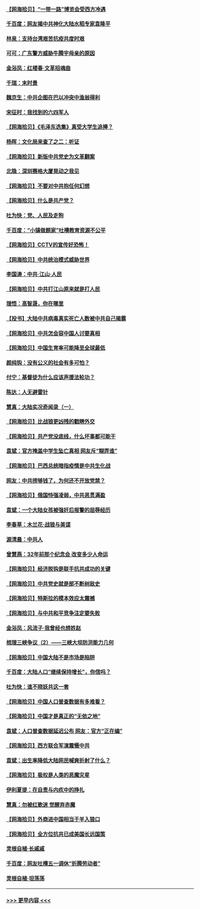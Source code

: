 #### [【网海拾贝】“一带一路”博览会受西方冷遇](../pages/nsc993/n12971787.md?t=05251602) 
#### [千百度：网友揭中共神化大陆水稻专家袁隆平](../pages/nsc993/n12971733.md?t=05251602) 
#### [林泉：支持台湾艰苦抗疫共度时艰](../pages/nsc993/n12971350.md?t=05251602) 
#### [可可：广东警方威胁牛腾宇母亲的原因](../pages/nsc993/n12971100.md?t=05251602) 
#### [金浴凤：红楼春·文革招魂曲](../pages/nsc993/n12970354.md?t=05251602) 
#### [千瑞：末时景](../pages/nsc993/n12970337.md?t=05251602) 
#### [魏京生：中共企图在巴以冲突中渔翁得利](../pages/nsc993/n12970286.md?t=05251602) 
#### [宋征时：我找到的六四军人](../pages/nsc993/n12970213.md?t=05251602) 
#### [【网海拾贝】《毛泽东选集》真受大学生追捧？](../pages/nsc993/n12968779.md?t=05251602) 
#### [杨晖：文化局来查了之二：听证](../pages/nsc993/n12966528.md?t=05251602) 
#### [【网海拾贝】新版中共党史为文革翻案](../pages/nsc993/n12967526.md?t=05251602) 
#### [北隐：深圳赛格大厦晃动之我见](../pages/nsc993/n12967393.md?t=05251602) 
#### [【网海拾贝】不要对中共抱任何幻想](../pages/nsc993/n12965222.md?t=05251602) 
#### [【网海拾贝】什么是共产党？](../pages/nsc993/n12962781.md?t=05251602) 
#### [吐为快：党、人民及走狗](../pages/nsc993/n12962747.md?t=05251602) 
#### [千百度：“小镇做题家”吐槽教育资源不公平](../pages/nsc993/n12962705.md?t=05251602) 
#### [【网海拾贝】CCTV的宣传好恐怖！](../pages/nsc993/n12959984.md?t=05251602) 
#### [【网海拾贝】中共统治模式威胁世界](../pages/nsc993/n12957622.md?t=05251602) 
#### [李国涛：中共‧江山‧人民](../pages/nsc993/n12957502.md?t=05251602) 
#### [【网海拾贝】中共打江山原来就是打人民](../pages/nsc993/n12954345.md?t=05251602) 
#### [理悟：高智晟，你在哪里](../pages/nsc993/n12953115.md?t=05251602) 
#### [【投书】大陆中共病毒真实死亡人数被中共自己揭露](../pages/nsc993/n12953050.md?t=05251602) 
#### [【网海拾贝】中共怎会容中国人讨要真相](../pages/nsc993/n12952161.md?t=05251602) 
#### [【网海拾贝】中国生育率可能降至全球最低](../pages/nsc993/n12948793.md?t=05251602) 
#### [颜纯钩：没有公义的社会有多可怕？](../pages/nsc993/n12947626.md?t=05251602) 
#### [付宁：基督徒为什么应该声援法轮功？](../pages/nsc993/n12947233.md?t=05251602) 
#### [陈达：人无避雷针](../pages/nsc993/n12947098.md?t=05251602) 
#### [慧真：大陆实况奇闻录（一）](../pages/nsc993/n12945811.md?t=05251602) 
#### [【网海拾贝】比战狼更凶残的戳瞎外交](../pages/nsc993/n12945717.md?t=05251602) 
#### [【网海拾贝】共产党没底线，什么坏事都可能干](../pages/nsc993/n12942090.md?t=05251602) 
#### [袁斌：官方掩盖中学生坠亡真相 网友斥“糊弄谁”](../pages/nsc993/n12942029.md?t=05251602) 
#### [【网海拾贝】巴西总统暗指疫情是中共生化战](../pages/nsc993/n12938999.md?t=05251602) 
#### [网友：中共捞够钱了，为何还不开放党禁？](../pages/nsc993/n12938952.md?t=05251602) 
#### [【网海拾贝】俄国恃强凌弱，中共恶贯满盈](../pages/nsc993/n12936626.md?t=05251602) 
#### [袁斌：一个大陆女孩被强奸后报警的屈辱经历](../pages/nsc993/n12936547.md?t=05251602) 
#### [李春草：木兰花·战狼与美谍](../pages/nsc993/n12935995.md?t=05251602) 
#### [源清晨：中共人](../pages/nsc993/n12935589.md?t=05251602) 
#### [曾慧燕：32年前那个纪念会 改变多少人命运](../pages/nsc993/n12934233.md?t=05251602) 
#### [【网海拾贝】经济脱钩是联手抗共成功的关键](../pages/nsc993/n12934176.md?t=05251602) 
#### [【网海拾贝】中共党史就是部不断树敌史](../pages/nsc993/n12932844.md?t=05251602) 
#### [【网海拾贝】特斯拉的模本效应太震撼](../pages/nsc993/n12925626.md?t=05251602) 
#### [【网海拾贝】与中共和平竞争注定要失败](../pages/nsc993/n12923326.md?t=05251602) 
#### [金浴凤：风流子‧我曾经也想姓赵](../pages/nsc993/n12920911.md?t=05251602) 
#### [梳理三峡争议（2）——三峡大坝防洪能力几何](../pages/nsc993/n12920173.md?t=05251602) 
#### [【网海拾贝】中国大陆不是市场是陷阱](../pages/nsc993/n12920143.md?t=05251602) 
#### [千百度：大陆人口“继续保持增长”，你信吗？](../pages/nsc993/n12918946.md?t=05251602) 
#### [吐为快：谁不晓妖共这一套](../pages/nsc993/n12918941.md?t=05251602) 
#### [【网海拾贝】中国人口普查数据有多难看？](../pages/nsc993/n12917822.md?t=05251602) 
#### [【网海拾贝】中国才是真正的“无依之地”](../pages/nsc993/n12915845.md?t=05251602) 
#### [袁斌：人口普查数据延迟公布 网友：官方“正在编”](../pages/nsc993/n12915748.md?t=05251602) 
#### [【网海拾贝】西方联合军演震慑中共](../pages/nsc993/n12913466.md?t=05251602) 
#### [袁斌：出生率降低大陆网民喊爽折射了什么？](../pages/nsc993/n12913365.md?t=05251602) 
#### [【网海拾贝】极权是人类的恶魔灾星](../pages/nsc993/n12910697.md?t=05251602) 
#### [伊利夏提：在自责与内疚中的挣扎](../pages/nsc993/n12910493.md?t=05251602) 
#### [慧真：勿被红歌迷 觉醒弃赤魔](../pages/nsc993/n12910485.md?t=05251602) 
#### [【网海拾贝】外商进中国相当于羊入狼口](../pages/nsc993/n12908274.md?t=05251602) 
#### [【网海拾贝】全方位抗共已成美国长远国策](../pages/nsc993/n12906878.md?t=05251602) 
#### [灵根自植‧长戚戚](../pages/nsc993/n12905585.md?t=05251602) 
#### [千百度：网友吐槽五一调休“折腾劳动者”](../pages/nsc993/n12905934.md?t=05251602) 
#### [灵根自植‧坦荡荡](../pages/nsc993/n12905562.md?t=05251602) 

----
#### [ >>> 更早内容 <<< ](../indexes/nsc993-earlier.md)
